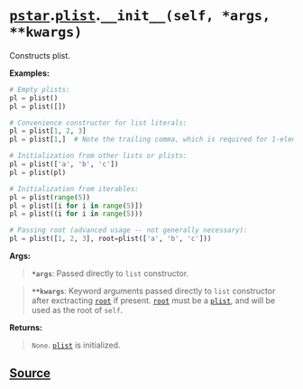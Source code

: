 # [`pstar`](./pstar.md).[`plist`](./pstar_plist.md).`__init__(self, *args, **kwargs)`

Constructs plist.

**Examples:**
```python
# Empty plists:
pl = plist()
pl = plist([])

# Convenience constructor for list literals:
pl = plist[1, 2, 3]
pl = plist[1,]  # Note the trailing comma, which is required for 1-element lists.

# Initialization from other lists or plists:
pl = plist(['a', 'b', 'c'])
pl = plist(pl)

# Initialization from iterables:
pl = plist(range(5))
pl = plist([i for i in range(5)])
pl = plist((i for i in range(5)))

# Passing root (advanced usage -- not generally necessary):
pl = plist([1, 2, 3], root=plist(['a', 'b', 'c']))
```

**Args:**

>    **`*args`**: Passed directly to `list` constructor.

>    **`**kwargs`**: Keyword arguments passed directly to `list` constructor after
>              exctracting [`root`](./pstar_plist_root.md) if present. [`root`](./pstar_plist_root.md) must be a [`plist`](./pstar_plist.md), and
>              will be used as the root of `self`.

**Returns:**

>    `None`. [`plist`](./pstar_plist.md) is initialized.



## [Source](../pstar/pstar.py#L1949-L1987)